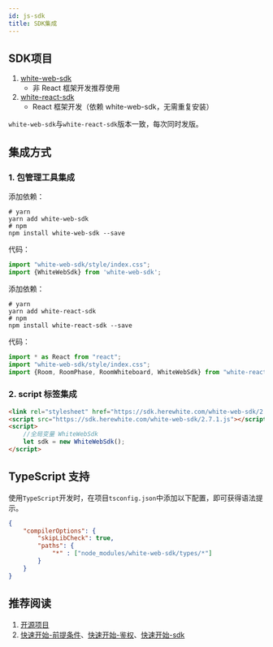 ```yaml
---
id: js-sdk
title: SDK集成
---
```


## SDK项目

1. [white-web-sdk](https://www.npmjs.com/package/white-web-sdk)
    * 非 React 框架开发推荐使用
1. [white-react-sdk](https://www.npmjs.com/package/white-react-sdk)
    * React 框架开发（依赖 white-web-sdk，无需重复安装）

`white-web-sdk`与`white-react-sdk`版本一致，每次同时发版。

## 集成方式

### 1. 包管理工具集成

<!--DOCUSAURUS_CODE_TABS-->
<!--使用 js sdk 开发-->
添加依赖：
```shell
# yarn
yarn add white-web-sdk
# npm
npm install white-web-sdk --save
```
代码：
```javascript
import "white-web-sdk/style/index.css";
import {WhiteWebSdk} from 'white-web-sdk';
```

<!--使用 react-sdk开发-->
添加依赖：
```shell
# yarn
yarn add white-react-sdk
# npm
npm install white-react-sdk --save
```

代码：
```javascript
import * as React from "react";
import "white-web-sdk/style/index.css";
import {Room, RoomPhase, RoomWhiteboard, WhiteWebSdk} from "white-react-sdk";
````

<!--END_DOCUSAURUS_CODE_TABS-->

###  2. script 标签集成

```html
<link rel="stylesheet" href="https://sdk.herewhite.com/white-web-sdk/2.7.1.css">
<script src="https://sdk.herewhite.com/white-web-sdk/2.7.1.js"></script>
<script>
    //全局变量 WhiteWebSdk
    let sdk = new WhiteWebSdk();
</script>
```

## TypeScript 支持

使用`TypeScript`开发时，在项目`tsconfig.json`中添加以下配置，即可获得语法提示。

```json
{
    "compilerOptions": {
        "skipLibCheck": true,
        "paths": {
            "*" : ["node_modules/white-web-sdk/types/*"]
        }
    }
}
```

## 推荐阅读

1. [开源项目](./open-source.md)
1. [快速开始-前提条件](../quick-start/precondition.md)、[快速开始-鉴权](../quick-start/token.md)、[快速开始-sdk](../quick-start/precondition.md)